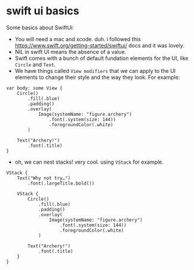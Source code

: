 # swift ui basics

Some basics about SwiftUi:
- You will need a mac and xcode. duh. i followed this https://www.swift.org/getting-started/swiftui/ docs and it was lovely.
- NIL in swift UI means the absence of a value.
- Swift comes with a bunch of default fundation elements for the UI, like `Circle` and `Text`.
- We have things called <code>View modifiers</code> that we can apply to the UI elements to change their style and the way they look.
For example:

```
var body: some View {
    Circle()
        .fill(.blue)
        .padding()
        .overlay(
            Image(systemName: "figure.archery")
                .font(.system(size: 144))
                .foregroundColor(.white)
        )

    Text("Archery!")
        .font(.title)
}
```

- oh, we can nest stacks! very cool. using `VStack` for example.

```
VStack {
    Text("Why not try…")
        .font(.largeTitle.bold())

    VStack {
        Circle()
            .fill(.blue)
            .padding()
            .overlay(
                Image(systemName: "figure.archery")
                    .font(.system(size: 144))
                    .foregroundColor(.white)
            )

        Text("Archery!")
            .font(.title)
    }
}
```